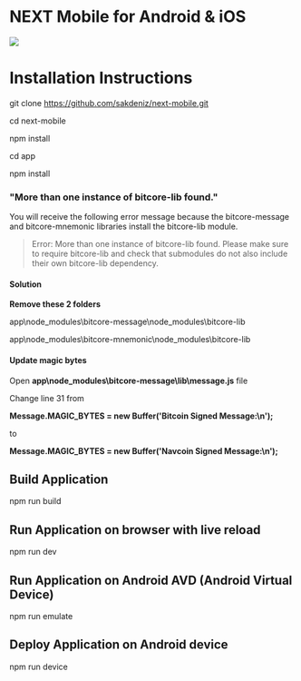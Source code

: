 # NEXT Mobile for Android & iOS
<img src="https://navcommunity.net/assets/img/next-mobile.png">

# Installation Instructions
git clone https://github.com/sakdeniz/next-mobile.git

cd next-mobile

npm install

cd app

npm install

### "More than one instance of bitcore-lib found."
You will receive the following error message because the bitcore-message and bitcore-mnemonic libraries install the bitcore-lib module.

>Error: More than one instance of bitcore-lib found. Please make sure to require bitcore-lib and check that submodules do not also include their own bitcore-lib dependency.

#### Solution
**Remove these 2 folders**

app\node_modules\bitcore-message\node_modules\bitcore-lib

app\node_modules\bitcore-mnemonic\node_modules\bitcore-lib

#### Update magic bytes

Open **app\node_modules\bitcore-message\lib\message.js** file


Change line 31
from

**Message.MAGIC_BYTES = new Buffer('Bitcoin Signed Message:\n');**

to

**Message.MAGIC_BYTES = new Buffer('Navcoin Signed Message:\n');**

## Build Application
npm run build

## Run Application on browser with live reload
npm run dev

## Run Application on Android AVD (Android Virtual Device)
npm run emulate

## Deploy Application on Android device
npm run device